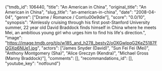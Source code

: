 {"tmdb_id": 106440, "title": "An American in China", "original_title": "An American in China", "slug_title": "an-american-in-china", "date": "2008-04-04", "genre": ["Drame / Romance / Com\u00e9die"], "score": "0.0/10", "synopsis": "Aimlessly cruising through his first post-Stanford University summer, 22 year old David Braddock finds himself in China where he meets Mei, an ambitious young girl who urges him to find his life's direction.", "image": "https://image.tmdb.org/t/p/w185_and_h278_bestv2/oOXGwlpqG2KeZ5187FQGXp6NUe1.jpg", "actors": ["James Snyder (David)", "Sun Fei Fei (Mei)", "Anthony Montgomery (Sha)", "Alice Greczyn (Kendra)", "Michael Gross (Manny Braddock)"], "comments": [], "recommandations_id": [], "youtube_key": "notfound"}